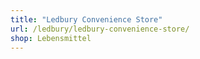 ```yaml
---
title: "Ledbury Convenience Store"
url: /ledbury/ledbury-convenience-store/
shop: Lebensmittel
---
```

